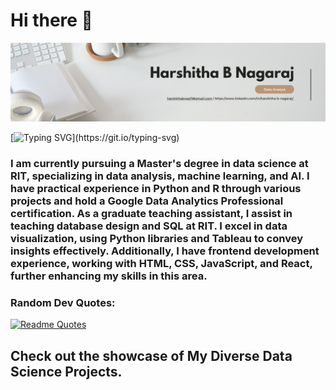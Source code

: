# Hi there 👋
![banner](./banner.png)



[![Typing SVG](https://readme-typing-svg.demolab.com?font=Poppins&weight=600&size=35&pause=1000&color=C6D6F7&width=1035&lines=Hello%2C+I+am+Harshitha+B+Nagaraj+!;I+love+to+extract+Profound+meaning+from+data.;I+enjoy+reading+romcoms+in+my+free+time.;Getting+me+cookies+is+the+quickest+way+to+win+my+heart.)](https://git.io/typing-svg)




### I am currently pursuing a Master's degree in data science at RIT, specializing in data analysis, machine learning, and AI. I have practical experience in Python and R through various projects and hold a Google Data Analytics Professional certification. As a graduate teaching assistant, I assist in teaching database design and SQL at RIT. I excel in data visualization, using Python libraries and Tableau to convey insights effectively. Additionally, I have frontend development experience, working with HTML, CSS, JavaScript, and React, further enhancing my skills in this area.

### Random Dev Quotes:
[![Readme Quotes](https://quotes-github-readme.vercel.app/api?type=horizontal&theme=dark)](https://github.com/piyushsuthar/github-readme-quotes)


## Check out the showcase of My Diverse Data Science Projects. 

<!--[![Harshitha's GitHub stats](https://github-readme-stats.vercel.app/api?username=harshithabnag7)](https://github.com/harshithabanag7/github-readme-stats) -->
<!--
**harshithabnag7/harshithabnag7** is a ✨ _special_ ✨ repository because its `README.md` (this file) appears on your GitHub profile.

Here are some ideas to get you started:

- 🔭 I’m currently working on ...
- 🌱 I’m currently learning ...
- 👯 I’m looking to collaborate on ...
- 🤔 I’m looking for help with ...
- 💬 Ask me about ...
- 📫 How to reach me: ...
- 😄 Pronouns: ...
- ⚡ Fun fact: ...
-->
